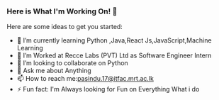 ### Here is What I'm Working On! 👋



Here are some ideas to get you started:
- 🌱 I’m currently learning Python ,Java,React Js,JavaScript,Machine Learning
- 🔭 I’m Worked at Recce Labs (PVT) Ltd as Software Engineer Intern 
- 👯 I’m looking to collaborate on Python
- 💬 Ask me about Anything
- 📫 How to reach me:pasindu.17@itfac.mrt.ac.lk
- ⚡ Fun fact: I'm Always looking for Fun on Everything What i do 

